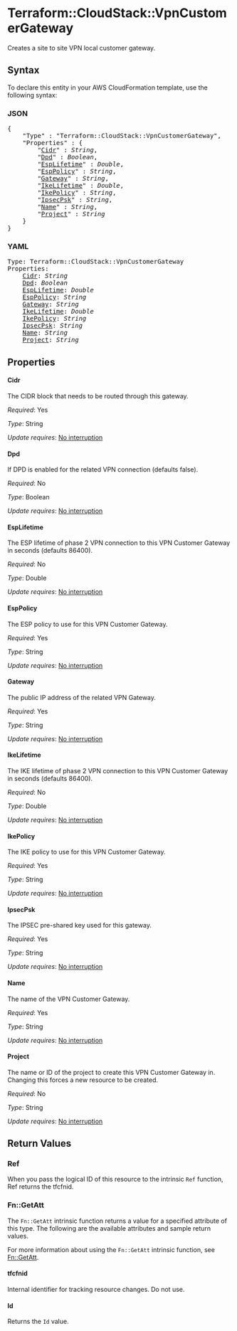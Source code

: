 # Terraform::CloudStack::VpnCustomerGateway

Creates a site to site VPN local customer gateway.

## Syntax

To declare this entity in your AWS CloudFormation template, use the following syntax:

### JSON

<pre>
{
    "Type" : "Terraform::CloudStack::VpnCustomerGateway",
    "Properties" : {
        "<a href="#cidr" title="Cidr">Cidr</a>" : <i>String</i>,
        "<a href="#dpd" title="Dpd">Dpd</a>" : <i>Boolean</i>,
        "<a href="#esplifetime" title="EspLifetime">EspLifetime</a>" : <i>Double</i>,
        "<a href="#esppolicy" title="EspPolicy">EspPolicy</a>" : <i>String</i>,
        "<a href="#gateway" title="Gateway">Gateway</a>" : <i>String</i>,
        "<a href="#ikelifetime" title="IkeLifetime">IkeLifetime</a>" : <i>Double</i>,
        "<a href="#ikepolicy" title="IkePolicy">IkePolicy</a>" : <i>String</i>,
        "<a href="#ipsecpsk" title="IpsecPsk">IpsecPsk</a>" : <i>String</i>,
        "<a href="#name" title="Name">Name</a>" : <i>String</i>,
        "<a href="#project" title="Project">Project</a>" : <i>String</i>
    }
}
</pre>

### YAML

<pre>
Type: Terraform::CloudStack::VpnCustomerGateway
Properties:
    <a href="#cidr" title="Cidr">Cidr</a>: <i>String</i>
    <a href="#dpd" title="Dpd">Dpd</a>: <i>Boolean</i>
    <a href="#esplifetime" title="EspLifetime">EspLifetime</a>: <i>Double</i>
    <a href="#esppolicy" title="EspPolicy">EspPolicy</a>: <i>String</i>
    <a href="#gateway" title="Gateway">Gateway</a>: <i>String</i>
    <a href="#ikelifetime" title="IkeLifetime">IkeLifetime</a>: <i>Double</i>
    <a href="#ikepolicy" title="IkePolicy">IkePolicy</a>: <i>String</i>
    <a href="#ipsecpsk" title="IpsecPsk">IpsecPsk</a>: <i>String</i>
    <a href="#name" title="Name">Name</a>: <i>String</i>
    <a href="#project" title="Project">Project</a>: <i>String</i>
</pre>

## Properties

#### Cidr

The CIDR block that needs to be routed through this gateway.

_Required_: Yes

_Type_: String

_Update requires_: [No interruption](https://docs.aws.amazon.com/AWSCloudFormation/latest/UserGuide/using-cfn-updating-stacks-update-behaviors.html#update-no-interrupt)

#### Dpd

If DPD is enabled for the related VPN connection (defaults false).

_Required_: No

_Type_: Boolean

_Update requires_: [No interruption](https://docs.aws.amazon.com/AWSCloudFormation/latest/UserGuide/using-cfn-updating-stacks-update-behaviors.html#update-no-interrupt)

#### EspLifetime

The ESP lifetime of phase 2 VPN connection to this
VPN Customer Gateway in seconds (defaults 86400).

_Required_: No

_Type_: Double

_Update requires_: [No interruption](https://docs.aws.amazon.com/AWSCloudFormation/latest/UserGuide/using-cfn-updating-stacks-update-behaviors.html#update-no-interrupt)

#### EspPolicy

The ESP policy to use for this VPN Customer Gateway.

_Required_: Yes

_Type_: String

_Update requires_: [No interruption](https://docs.aws.amazon.com/AWSCloudFormation/latest/UserGuide/using-cfn-updating-stacks-update-behaviors.html#update-no-interrupt)

#### Gateway

The public IP address of the related VPN Gateway.

_Required_: Yes

_Type_: String

_Update requires_: [No interruption](https://docs.aws.amazon.com/AWSCloudFormation/latest/UserGuide/using-cfn-updating-stacks-update-behaviors.html#update-no-interrupt)

#### IkeLifetime

The IKE lifetime of phase 2 VPN connection to this
VPN Customer Gateway in seconds (defaults 86400).

_Required_: No

_Type_: Double

_Update requires_: [No interruption](https://docs.aws.amazon.com/AWSCloudFormation/latest/UserGuide/using-cfn-updating-stacks-update-behaviors.html#update-no-interrupt)

#### IkePolicy

The IKE policy to use for this VPN Customer Gateway.

_Required_: Yes

_Type_: String

_Update requires_: [No interruption](https://docs.aws.amazon.com/AWSCloudFormation/latest/UserGuide/using-cfn-updating-stacks-update-behaviors.html#update-no-interrupt)

#### IpsecPsk

The IPSEC pre-shared key used for this gateway.

_Required_: Yes

_Type_: String

_Update requires_: [No interruption](https://docs.aws.amazon.com/AWSCloudFormation/latest/UserGuide/using-cfn-updating-stacks-update-behaviors.html#update-no-interrupt)

#### Name

The name of the VPN Customer Gateway.

_Required_: Yes

_Type_: String

_Update requires_: [No interruption](https://docs.aws.amazon.com/AWSCloudFormation/latest/UserGuide/using-cfn-updating-stacks-update-behaviors.html#update-no-interrupt)

#### Project

The name or ID of the project to create this VPN Customer
Gateway in. Changing this forces a new resource to be created.

_Required_: No

_Type_: String

_Update requires_: [No interruption](https://docs.aws.amazon.com/AWSCloudFormation/latest/UserGuide/using-cfn-updating-stacks-update-behaviors.html#update-no-interrupt)

## Return Values

### Ref

When you pass the logical ID of this resource to the intrinsic `Ref` function, Ref returns the tfcfnid.

### Fn::GetAtt

The `Fn::GetAtt` intrinsic function returns a value for a specified attribute of this type. The following are the available attributes and sample return values.

For more information about using the `Fn::GetAtt` intrinsic function, see [Fn::GetAtt](https://docs.aws.amazon.com/AWSCloudFormation/latest/UserGuide/intrinsic-function-reference-getatt.html).

#### tfcfnid

Internal identifier for tracking resource changes. Do not use.

#### Id

Returns the <code>Id</code> value.

